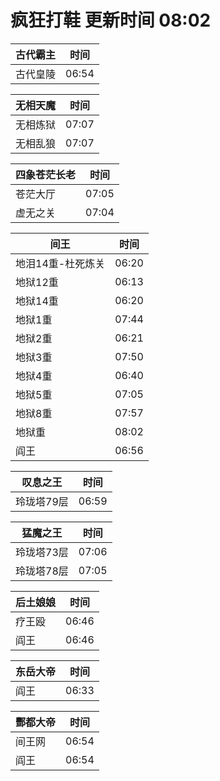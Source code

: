 # 疯狂打鞋 更新时间 08:02

| 古代霸主   | 时间    |
|--------|-------|
| 古代皇陵 | 06:54 |

| 无相天魔   | 时间    |
|--------|-------|
| 无相炼狱 | 07:07 |
| 无相乱狼 | 07:07 |

| 四象苍茫长老   | 时间    |
|--------|-------|
| 苍茫大厅 | 07:05 |
| 虚无之关 | 07:04 |

| 间王   | 时间    |
|--------|-------|
| 地泪14重-杜死炼关 | 06:20 |
| 地狱12重 | 06:13 |
| 地狱14重 | 06:20 |
| 地狱1重 | 07:44 |
| 地狱2重 | 06:21 |
| 地狱3重 | 07:50 |
| 地狱4重 | 06:40 |
| 地狱5重 | 07:05 |
| 地狱8重 | 07:57 |
| 地狱重 | 08:02 |
| 阎王 | 06:56 |

| 叹息之王   | 时间    |
|--------|-------|
| 玲珑塔79层 | 06:59 |

| 猛魔之王   | 时间    |
|--------|-------|
| 玲珑塔73层 | 07:06 |
| 玲珑塔78层 | 07:05 |

| 后土娘娘   | 时间    |
|--------|-------|
| 疗王殴 | 06:46 |
| 阎王 | 06:46 |

| 东岳大帝   | 时间    |
|--------|-------|
| 阎王 | 06:33 |

| 酆都大帝   | 时间    |
|--------|-------|
| 间王网 | 06:54 |
| 阎王 | 06:54 |